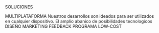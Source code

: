 SOLUCIONES

MULTIPLATAFORMA
Nuestros desarrollos son ideados para ser utilizados en cualquier dispositivo. El amplio abanico de posibilidades tecnologicos 
DISEÑO
MARKETING
FEEDBACK
PROGRAMA LOW-COST
